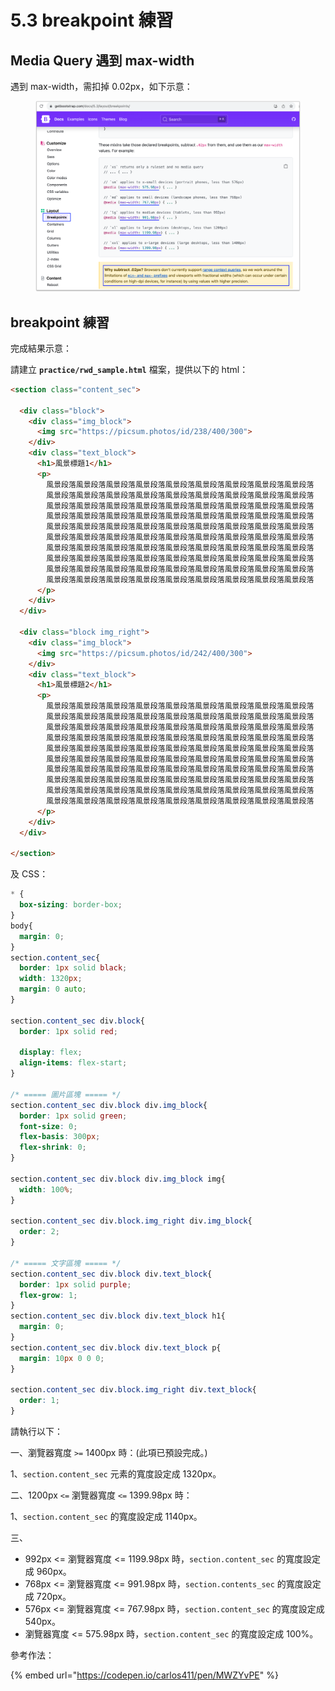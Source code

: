 # 5.3 breakpoint 練習

## Media Query 遇到 max-width

遇到 max-width，需扣掉 0.02px，如下示意：

<figure><img src="../.gitbook/assets/breakpoint_for_max_width.png" alt=""><figcaption></figcaption></figure>



## breakpoint 練習

完成結果示意：

請建立 **`practice/rwd_sample.html`** 檔案，提供以下的 html：

```html
<section class="content_sec">
      
  <div class="block">
    <div class="img_block">
      <img src="https://picsum.photos/id/238/400/300">
    </div>
    <div class="text_block">
      <h1>風景標題1</h1>
      <p>
        風景段落風景段落風景段落風景段落風景段落風景段落風景段落風景段落風景段落
        風景段落風景段落風景段落風景段落風景段落風景段落風景段落風景段落風景段落
        風景段落風景段落風景段落風景段落風景段落風景段落風景段落風景段落風景段落
        風景段落風景段落風景段落風景段落風景段落風景段落風景段落風景段落風景段落
        風景段落風景段落風景段落風景段落風景段落風景段落風景段落風景段落風景段落
        風景段落風景段落風景段落風景段落風景段落風景段落風景段落風景段落風景段落
        風景段落風景段落風景段落風景段落風景段落風景段落風景段落風景段落風景段落
        風景段落風景段落風景段落風景段落風景段落風景段落風景段落風景段落風景段落
        風景段落風景段落風景段落風景段落風景段落風景段落風景段落風景段落風景段落
        風景段落風景段落風景段落風景段落風景段落風景段落風景段落風景段落風景段落
      </p>
    </div>
  </div>

  <div class="block img_right">
    <div class="img_block">
      <img src="https://picsum.photos/id/242/400/300">
    </div>
    <div class="text_block">
      <h1>風景標題2</h1>
      <p>
        風景段落風景段落風景段落風景段落風景段落風景段落風景段落風景段落風景段落
        風景段落風景段落風景段落風景段落風景段落風景段落風景段落風景段落風景段落
        風景段落風景段落風景段落風景段落風景段落風景段落風景段落風景段落風景段落
        風景段落風景段落風景段落風景段落風景段落風景段落風景段落風景段落風景段落
        風景段落風景段落風景段落風景段落風景段落風景段落風景段落風景段落風景段落
        風景段落風景段落風景段落風景段落風景段落風景段落風景段落風景段落風景段落
        風景段落風景段落風景段落風景段落風景段落風景段落風景段落風景段落風景段落
        風景段落風景段落風景段落風景段落風景段落風景段落風景段落風景段落風景段落
        風景段落風景段落風景段落風景段落風景段落風景段落風景段落風景段落風景段落
        風景段落風景段落風景段落風景段落風景段落風景段落風景段落風景段落風景段落
      </p>
    </div>
  </div>
  
</section>
```

及 CSS：

```css
* {
  box-sizing: border-box;
}
body{
  margin: 0;
}
section.content_sec{
  border: 1px solid black;
  width: 1320px;
  margin: 0 auto;
}

section.content_sec div.block{
  border: 1px solid red;

  display: flex;
  align-items: flex-start;
}

/* ===== 圖片區塊 ===== */
section.content_sec div.block div.img_block{
  border: 1px solid green;
  font-size: 0;
  flex-basis: 300px;
  flex-shrink: 0;
}

section.content_sec div.block div.img_block img{
  width: 100%;
}

section.content_sec div.block.img_right div.img_block{
  order: 2;
}

/* ===== 文字區塊 ===== */
section.content_sec div.block div.text_block{
  border: 1px solid purple;
  flex-grow: 1;
}
section.content_sec div.block div.text_block h1{
  margin: 0;
}
section.content_sec div.block div.text_block p{
  margin: 10px 0 0 0;
}

section.content_sec div.block.img_right div.text_block{
  order: 1;
}
```



請執行以下：

一、瀏覽器寬度 `>=` 1400px 時：(此項已預設完成。)

1、`section.content_sec` 元素的寬度設定成 1320px。



二、1200px `<=` 瀏覽器寬度 `<=` 1399.98px 時：

1、`section.content_sec` 的寬度設定成 1140px。



三、



* 992px <= 瀏覽器寬度 <= 1199.98px 時，`section.content_sec` 的寬度設定成 960px。
* 768px <= 瀏覽器寬度 <= 991.98px 時，`section.contents_sec` 的寬度設定成 720px。
* 576px <= 瀏覽器寬度 <= 767.98px 時，`section.content_sec` 的寬度設定成 540px。
* 瀏覽器寬度 <= 575.98px 時，`section.content_sec` 的寬度設定成 100%。





參考作法：

{% embed url="https://codepen.io/carlos411/pen/MWZYvPE" %}

